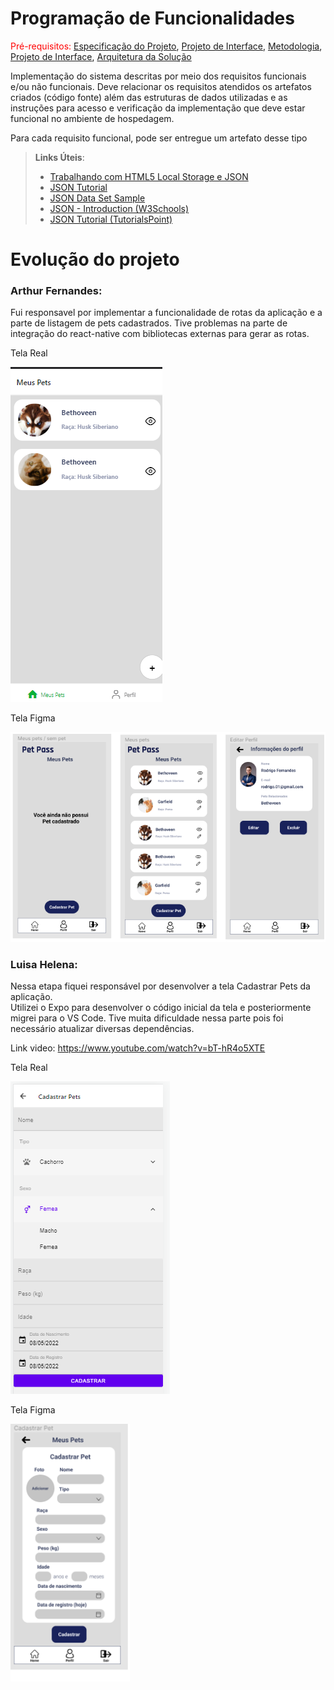 # Programação de Funcionalidades

<span style="color:red">Pré-requisitos: <a href="2-Especificação do Projeto.md"> Especificação do Projeto</a></span>, <a href="3-Projeto de Interface.md"> Projeto de Interface</a>, <a href="4-Metodologia.md"> Metodologia</a>, <a href="3-Projeto de Interface.md"> Projeto de Interface</a>, <a href="5-Arquitetura da Solução.md"> Arquitetura da Solução</a>

Implementação do sistema descritas por meio dos requisitos funcionais e/ou não funcionais. Deve relacionar os requisitos atendidos os artefatos criados (código fonte) além das estruturas de dados utilizadas e as instruções para acesso e verificação da implementação que deve estar funcional no ambiente de hospedagem.

Para cada requisito funcional, pode ser entregue um artefato desse tipo

> **Links Úteis**:
>
> - [Trabalhando com HTML5 Local Storage e JSON](https://www.devmedia.com.br/trabalhando-com-html5-local-storage-e-json/29045)
> - [JSON Tutorial](https://www.w3resource.com/JSON)
> - [JSON Data Set Sample](https://opensource.adobe.com/Spry/samples/data_region/JSONDataSetSample.html)
> - [JSON - Introduction (W3Schools)](https://www.w3schools.com/js/js_json_intro.asp)
> - [JSON Tutorial (TutorialsPoint)](https://www.tutorialspoint.com/json/index.htm)


# Evolução do projeto

### Arthur Fernandes: 
  Fui responsavel por implementar a funcionalidade de rotas da aplicação e a parte de listagem de pets cadastrados.
  Tive problemas na parte de integração do react-native com bibliotecas externas para gerar as rotas.
  
  Tela Real
  
  ![Tela Meus Pets](https://github.com/ICEI-PUC-Minas-PMV-ADS/pmv-ads-2022-1-e3-proj-mov-t1-petpass-mobile/blob/main/docs/img/printTela-MeusPets.png?raw=true)
  
  Tela Figma
  
  ![Telas Internas](https://github.com/ICEI-PUC-Minas-PMV-ADS/pmv-ads-2022-1-e3-proj-mov-t1-petpass-mobile/blob/main/docs/img/Telas%20intermed.PNG?raw=true)
  
  ### Luisa Helena: 
  Nessa etapa fiquei responsável por desenvolver a tela Cadastrar Pets da aplicação.  
  Utilizei o Expo para desenvolver o código inicial da tela e posteriormente migrei para o VS Code. Tive muita dificuldade nessa parte pois foi necessário atualizar diversas dependências.

Link video: https://www.youtube.com/watch?v=bT-hR4o5XTE
  
  Tela Real
  
 ![Tela Castrar Pets](img/TelaCadastrarPet.PNG)
  
  Tela Figma
  
  ![Tela Castrar Pets](img/TemplateCadastrarPet.PNG)
  
